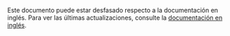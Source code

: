 Este documento puede estar desfasado respecto a la documentación en inglés. Para ver las últimas actualizaciones, consulte la <a href="/en/">documentación en inglés</a>.
